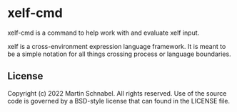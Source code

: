 xelf-cmd
========

xelf-cmd is a command to help work with and evaluate xelf input.

xelf is a cross-environment expression language framework. It is meant to be a simple notation for
all things crossing process or language boundaries.

License
-------

Copyright (c) 2022 Martin Schnabel. All rights reserved.
Use of the source code is governed by a BSD-style license that can found in the LICENSE file.
